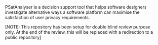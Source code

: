 PSatAnalyser is a decision support tool that helps software designers investigate alternative ways a software platform can maximise the satisfaction of user privacy requirements.

[NOTE: This repository has been setup for double blind review purpose only. At the end of the review, this will be replaced with a redirection to a public repository]
